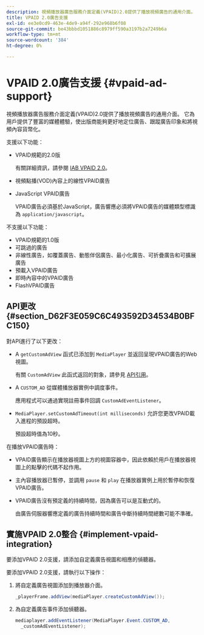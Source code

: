 ```yaml
---
description: 視頻播放器廣告服務介面定義(VPAID)2.0提供了播放視頻廣告的通用介面。 它為用戶提供了豐富的媒體體驗，使出版商能夠更好地定位廣告、跟蹤廣告印象和將視頻內容貨幣化。
title: VPAID 2.0廣告支援
exl-id: ee3e0cd9-463e-4de9-a94f-292e968b6f08
source-git-commit: be43bbbd1051886c8979ff590a3197b2a7249b6a
workflow-type: tm+mt
source-wordcount: '384'
ht-degree: 0%

---
```


# VPAID 2.0廣告支援 {#vpaid-ad-support}

視頻播放器廣告服務介面定義(VPAID)2.0提供了播放視頻廣告的通用介面。 它為用戶提供了豐富的媒體體驗，使出版商能夠更好地定位廣告、跟蹤廣告印象和將視頻內容貨幣化。

支援以下功能：

* VPAID規範的2.0版

   有關詳細資訊，請參閱 [IAB VPAID 2.0](https://www.iab.com/wp-content/uploads/2015/06/VPAID_2_0_Final_04-10-2012.pdf)。
* 視頻點播(VOD)內容上的線性VPAID廣告
* JavaScript VPAID廣告

   VPAID廣告必須基於JavaScript，廣告響應必須將VPAID廣告的媒體類型標識為 `application/javascript`。

不支援以下功能：

* VPAID規範的1.0版
* 可跳過的廣告
* 非線性廣告，如覆蓋廣告、動態伴侶廣告、最小化廣告、可折疊廣告和可擴展廣告
* 預載入VPAID廣告
* 即時內容中的VPAID廣告
* FlashVPAID廣告

## API更改 {#section_D62F3E059C6C493592D34534B0BFC150}

對API進行了以下更改：

* A `getCustomAdView` 函式已添加到 `MediaPlayer` 並返回呈現VPAID廣告的Web視圖。

   有關 `CustomAdView` 此函式返回的對象，請參見 [API引用](https://help.adobe.com/en_US/primetime/api/psdk/javadoc_1.4/index.html)。

* A `CUSTOM_AD` 從媒體播放器實例中調度事件。

   應用程式可以通過實現註冊事件回調 `CustomAdEventListener`。

* `MediaPlayer.setCustomAdTimeout(int milliseconds)` 允許您更改VPAID載入進程的預設超時。

   預設超時值為10秒。

<!--<a id="section_495700E1C5404A7B85307A4137C740C5"></a>-->

在播放VPAID廣告時：

* VPAID廣告顯示在播放器視圖上方的視圖容器中，因此依賴於用戶在播放器視圖上的點擊的代碼不起作用。
* 主內容播放器已暫停，並調用 `pause` 和 `play` 在播放器實例上用於暫停和恢復VPAID廣告。

* VPAID廣告沒有預定義的持續時間，因為廣告可以是互動式的。

   由廣告伺服器響應定義的廣告持續時間和廣告中斷持續時間總數可能不準確。

## 實施VPAID 2.0整合 {#implement-vpaid-integration}

要添加VPAID 2.0支援，請添加自定義廣告視圖和相應的偵聽器。

要添加VPAID 2.0支援，請執行以下操作：

1. 將自定義廣告視圖添加到播放器介面。

   ```java
   _playerFrame.addView(mediaPlayer.createCustomAdView());
   ```

1. 為自定義廣告事件添加偵聽器。

   ```java
   mediaplayer.addEventListener(MediaPlayer.Event.CUSTOM_AD,  
     _customAdEventListener);
   ```
